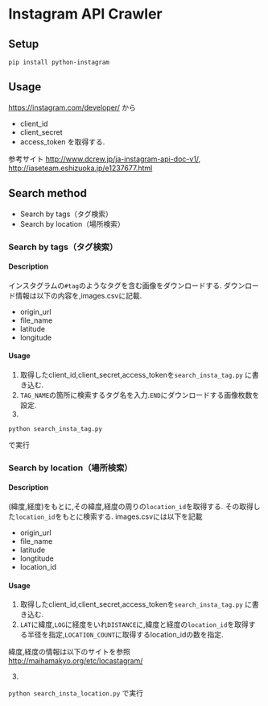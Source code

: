 # Instagram API Crawler

## Setup
```
pip install python-instagram
```

## Usage
https://instagram.com/developer/ から
* client_id
* client_secret
* access_token
を取得する.

参考サイト
http://www.dcrew.jp/ja-instagram-api-doc-v1/,
http://iaseteam.eshizuoka.jp/e1237677.html

## Search method

* Search by tags（タグ検索）
* Search by location（場所検索）

### Search by tags（タグ検索）
#### Description
インスタグラムの```#tag```のようなタグを含む画像をダウンロードする.
ダウンロード情報は以下の内容を,images.csvに記載.
* origin_url
* file_name
* latitude
* longitude

#### Usage
1. 取得したclient_id,client_secret,access_tokenを```search_insta_tag.py``` に書き込む.
2. ```TAG_NAME```の箇所に検索するタグ名を入力.```END```にダウンロードする画像枚数を設定.
3. 
```
python search_insta_tag.py
```
で実行


### Search by location（場所検索）
#### Description
(緯度,経度)をもとに,その緯度,経度の周りの```location_id```を取得する.
その取得した```location_id```をもとに検索する.
images.csvには以下を記載
* origin_url
* file_name
* latitude
* longtitude
* location_id

#### Usage
1. 取得したclient_id,client_secret,access_tokenを```search_insta_tag.py``` に書き込む.
2. ```LAT```に緯度,```LOG```に経度をいれ```DISTANCE```に,緯度と経度の```location_id```を取得する半径を指定,```LOCATION_COUNT```に取得するlocation_idの数を指定.

緯度,経度の情報は以下のサイトを参照
http://maihamakyo.org/etc/locastagram/

3.
``` python search_insta_location.py ```
で実行
